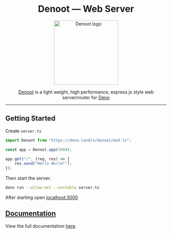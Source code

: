 
<div align="center">
    <h1>
        Denoot — Web Server
    </h1>
    <img src="https://i.imgur.com/20W1wHg.png" alt="Denoot logo" style="width:200px;" width="200" />
    <p><a href="https://denoot.dev">Denoot</a> is a light weight, high performance, express.js style web server/router for <a href="https://deno.land">Deno</a></p>
</div>

***

## Getting Started
Create `server.ts`
```ts
import Denoot from "https://deno.land/x/denoot/mod.ts";

const app = Denoot.app(3000);

app.get("/", (req, res) => {
    res.send("Hello World!");
});
```
Then start the server:
```sh
deno run --allow-net --unstable server.ts
```
After starting open [localhost:3000](http://localhost:3000)

## [Documentation](https://denoot.dev/creating-denoot-app)
View the full documentation [here](https://denoot.dev/creating-denoot-app).